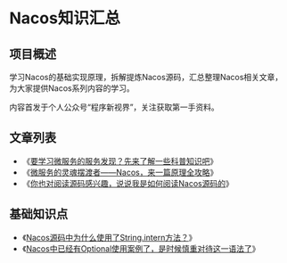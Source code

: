 # Nacos知识汇总

## 项目概述

学习Nacos的基础实现原理，拆解提炼Nacos源码，汇总整理Nacos相关文章，为大家提供Nacos系列内容的学习。

内容首发于个人公众号“程序新视界”，关注获取第一手资料。

## 文章列表

- 《[要学习微服务的服务发现？先来了解一些科普知识吧](https://mp.weixin.qq.com/s/mZ-IVHDaJUOBykpBzVr5og)》
- 《[微服务的灵魂摆渡者——Nacos，来一篇原理全攻略](https://mp.weixin.qq.com/s/BIPdW34VKvp_Ced3nzUVvQ)》
- 《[你也对阅读源码感兴趣，说说我是如何阅读Nacos源码的](https://mp.weixin.qq.com/s/4pVWPRKGwy9MpEzGL4rgLA)》

## 基础知识点

- 《[Nacos源码中为什么使用了String.intern方法？](https://mp.weixin.qq.com/s/jC3Gv3Fi0bo0d7rP5ngqpw)》
- 《[Nacos中已经有Optional使用案例了，是时候慎重对待这一语法了](https://mp.weixin.qq.com/s/ZjJX2muwDRKFdtYU5UeZPQ)》